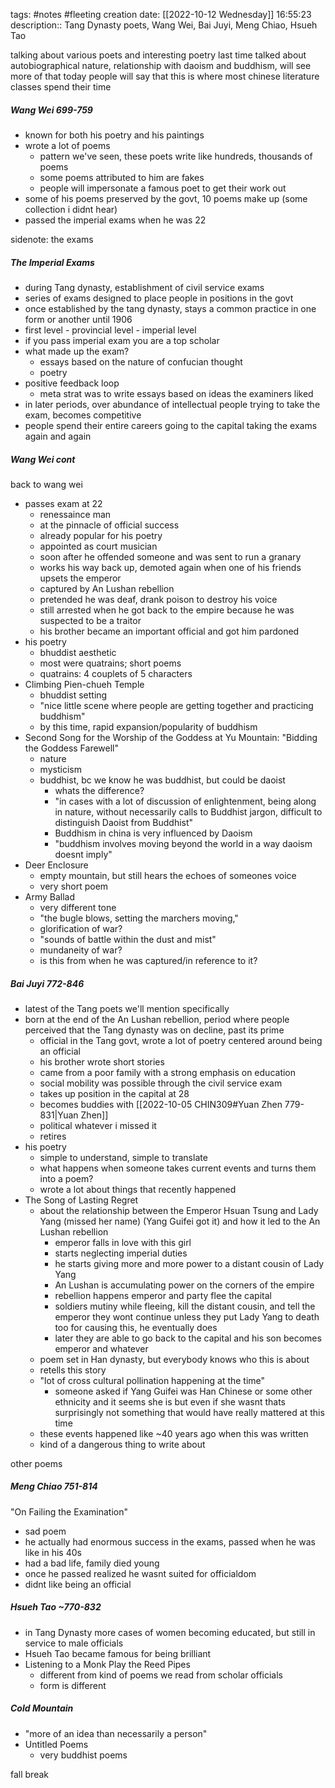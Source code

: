 tags: #notes #fleeting
creation date: [[2022-10-12 Wednesday]] 16:55:23
description:: Tang Dynasty poets, Wang Wei, Bai Juyi, Meng Chiao, Hsueh Tao

talking about various poets and interesting poetry
last time talked about autobiographical nature, relationship with daoism and buddhism, will see more of that today
people will say that this is where most chinese literature classes spend their time

##### Wang Wei 699-759
- known for both his poetry and his paintings
- wrote a lot of poems
	- pattern we've seen, these poets write like hundreds, thousands of poems
	- some poems attributed to him are fakes
	- people will impersonate a famous poet to get their work out
- some of his poems preserved by the govt, 10 poems make up (some collection i didnt hear)
- passed the imperial exams when he was 22

sidenote: the exams
##### The Imperial Exams
- during Tang dynasty, establishment of civil service exams
- series of exams designed to place people in positions in the govt
- once established by the tang dynasty, stays a common practice in one form or another until 1906
- first level - provincial level - imperial level
- if you pass imperial exam you are a top scholar
- what made up the exam?
	- essays based on the nature of confucian thought
	- poetry
- positive feedback loop
	- meta strat was to write essays based on ideas the examiners liked
- in later periods, over abundance of intellectual people trying to take the exam, becomes competitive
- people spend their entire careers going to the capital taking the exams again and again

##### Wang Wei cont
back to wang wei
- passes exam at 22
	- renessaince man
	- at the pinnacle of official success
	- already popular for his poetry
	- appointed as court musician
	- soon after he offended someone and was sent to run a granary
	- works his way back up, demoted again when one of his friends upsets the emperor
	- captured by An Lushan rebellion
	- pretended he was deaf, drank poison to destroy his voice
	- still arrested when he got back to the empire because he was suspected to be a traitor
	- his brother became an important official and got him pardoned
- his poetry
	- bhuddist aesthetic
	- most were quatrains; short poems
	- quatrains: 4 couplets of 5 characters
- Climbing Pien-chueh Temple
	- bhuddist setting
	- "nice little scene where people are getting together and practicing buddhism"
	- by this time, rapid expansion/popularity of buddhism
- Second Song for the Worship of the Goddess at Yu Mountain: "Bidding the Goddess Farewell"
	- nature
	- mysticism
	- buddhist, bc we know he was buddhist, but could be daoist
		- whats the difference?
		- "in cases with a lot of discussion of enlightenment, being along in nature, without necessarily calls to Buddhist jargon, difficult to distinguish Daoist from Buddhist"
		- Buddhism in china is very influenced by Daoism
		- "buddhism involves moving beyond the world in a way daoism doesnt imply"
- Deer Enclosure
	- empty mountain, but still hears the echoes of someones voice
	- very short poem
- Army Ballad
	- very different tone
	- "the bugle blows, setting the marchers moving," 
	- glorification of war?
	- "sounds of battle within the dust and mist"
	- mundaneity of war?
	- is this from when he was captured/in reference to it?


##### Bai Juyi 772-846
- latest of the Tang poets we'll mention specifically
- born at the end of the An Lushan rebellion, period where people perceived that the Tang dynasty was on decline, past its prime
	- official in the Tang govt, wrote a lot of poetry centered around being an official
	- his brother wrote short stories
	- came from a poor family with a strong emphasis on education
	- social mobility was possible through the civil service exam
	- takes up position in the capital at 28
	- becomes buddies with [[2022-10-05 CHIN309#Yuan Zhen 779-831|Yuan Zhen]]
	- political whatever i missed it
	- retires
- his poetry
	- simple to understand, simple to translate
	- what happens when someone takes current events and turns them into a poem?
	- wrote a lot about things that recently happened
- The Song of Lasting Regret
	- about the relationship between the Emperor Hsuan Tsung and Lady Yang (missed her name) (Yang Guifei got it) and how it led to the An Lushan rebellion
		- emperor falls in love with this girl
		- starts neglecting imperial duties
		- he starts giving more and more power to a distant cousin of Lady Yang
		- An Lushan is accumulating power on the corners of the empire
		- rebellion happens emperor and party flee the capital
		- soldiers mutiny while fleeing, kill the distant cousin, and tell the emperor they wont continue unless they put Lady Yang to death too for causing this, he eventually does
		- later they are able to go back to the capital and his son becomes emperor and whatever
	- poem set in Han dynasty, but everybody knows who this is about
	- retells this story
	- "lot of cross cultural pollination happening at the time"
		- someone asked if Yang Guifei was Han Chinese or some other ethnicity and it seems she is but even if she wasnt thats surprisingly not something that would have really mattered at this time
	- these events happened like ~40 years ago when this was written
	- kind of a dangerous thing to write about

other poems

##### Meng Chiao 751-814 
"On Failing the Examination"
- sad poem
- he actually had enormous success in the exams, passed when he was like in his 40s
- had a bad life, family died young
- once he passed realized he wasnt suited for officialdom 
- didnt like being an official

##### Hsueh Tao ~770-832
- in Tang Dynasty more cases of women becoming educated, but still in service to male officials
- Hsueh Tao became famous for being brilliant
- Listening to a Monk Play the Reed Pipes
	- different from kind of poems we read from scholar officials
	- form is different

##### Cold Mountain
- "more of an idea than necessarily a person"
- Untitled Poems
	- very buddhist poems


fall break